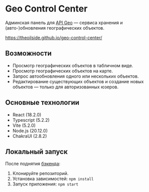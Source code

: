 # Geo Control Center

Админская панель для [API Geo](https://github.com/Mihey-Melnikov/api_geo/) — сервиса хранения и (авто-)обновления географических объектов.

https://theoilside.github.io/geo-control-center/

## Возможности

- Просмотр географических объектов в табличном виде.
- Просмотр географических объектов на карте.
- Запрос автообновления одного или нескольких объектов.
- Редактирование существующих объектов и создание новых объектов — только для авторизованных юзеров.

## Основные технологии

- React (18.2.0)
- Typescript (5.2.2)
- Vite (5.2.0)
- Node.js (20.12.0)
- ChakraUI (2.8.2)

## Локальный запуск

После поднятия [бэкенда](https://github.com/Mihey-Melnikov/api_geo/):

1. Клонируйте репозиторий.
2. Установка зависимостей: `npm install`
3. Запуск приложения: `npm start`
